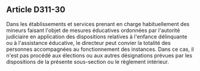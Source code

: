 ## Article D311-30

Dans les établissements et services prenant en charge habituellement des mineurs faisant l'objet de
mesures éducatives ordonnées par l'autorité judiciaire en application des dispositions relatives à l'enfance
délinquante ou à l'assistance éducative, le directeur peut convier la totalité des personnes accompagnées
au fonctionnement des instances. Dans ce cas, il n'est pas procédé aux élections ou aux autres désignations
prévues par les dispositions de la présente sous-section ou le règlement intérieur.

